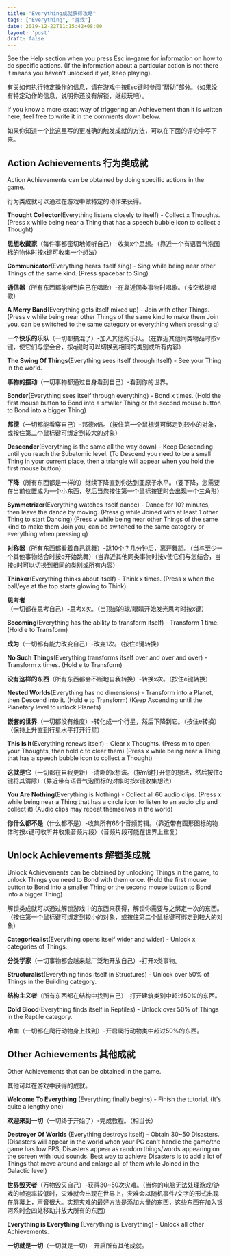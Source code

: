 ```yaml
---
title: "Everything成就获得攻略"
tags: ["Everything", "游戏"]
date: 2019-12-22T11:15:42+08:00
layout: 'post'
draft: false
---
```


See the Help section when you press Esc in-game for information on how to do specific actions. (If the information about a particular action is not there it means you haven't unlocked it yet, keep playing).

有关如何执行特定操作的信息，请在游戏中按Esc键时参阅“帮助”部分。（如果没有特定动作的信息，说明你还没有解锁，继续玩吧）。

If you know a more exact way of triggering an Achievement than it is written here, feel free to write it in the comments down below.

如果你知道一个比这里写的更准确的触发成就的方法，可以在下面的评论中写下来。

<!--more-->

## Action Achievements 行为类成就

Action Achievements can be obtained by doing specific actions in the game.

行为类成就可以通过在游戏中做特定的动作来获得。

**Thought Collector**(Everything listens closely to itself) - Collect x Thoughts. (Press x while being near a Thing that has a speech bubble icon to collect a Thought)

**思想收藏家**（每件事都密切地倾听自己）-收集x个思想。（靠近一个有语音气泡图标的物体时按x键可收集一个想法）

**Communicator**(Everything hears itself sing) - Sing while being near other Things of the same kind. (Press spacebar to Sing)

**通信器**（所有东西都能听到自己在唱歌）-在靠近同类事物时唱歌。（按空格键唱歌）

**A Merry Band**(Everything gets itself mixed up) - Join with other Things. (Press v while being near other Things of the same kind to make them Join you, can be switched to the same category or everything when pressing q)

**一个快乐的乐队**（一切都搞混了）-加入其他的乐队。（在靠近其他同类物品时按v键，使它们与您会合，按q键时可以切换到相同的类别或所有内容）

**The Swing Of Things**(Everything sees itself through itself) - See your Thing in the world.

**事物的摆动**（一切事物都通过自身看到自己）-看到你的世界。

**Bonder**(Everything sees itself through everything) - Bond x times. (Hold the first mouse button to Bond into a smaller Thing or the second mouse button to Bond into a bigger Thing)

**邦德**（一切都能看穿自己）-邦德x倍。（按住第一个鼠标键可绑定到较小的对象，或按住第二个鼠标键可绑定到较大的对象）

**Descender**(Everything is the same all the way down) - Keep Descending until you reach the Subatomic level. (To Descend you need to be a small Thing in your current place, then a triangle will appear when you hold the first mouse button)

**下降**（所有东西都是一样的）继续下降直到你达到亚原子水平。（要下降，您需要在当前位置成为一个小东西，然后当您按住第一个鼠标按钮时会出现一个三角形）

**Symmetrizer**(Everything watches itself dance) - Dance for 10? minutes, then leave the dance by moving. (Press g while Joined with at least 1 other Thing to start Dancing) (Press v while being near other Things of the same kind to make them Join you, can be switched to the same category or everything when pressing q)

**对称器**（所有东西都看着自己跳舞）-跳10个？几分钟后，离开舞蹈。（当与至少一个其他事物结合时按g开始跳舞）（当靠近其他同类事物时按v使它们与您结合，当按q时可以切换到相同的类别或所有内容）

**Thinker**(Everything thinks about itself) - Think x times. (Press x when the ball/eye at the top starts glowing to Think)

**思考者**（一切都在思考自己）-思考x次。（当顶部的球/眼睛开始发光思考时按x键）

**Becoming**(Everything has the ability to transform itself) - Transform 1 time. (Hold e to Transform)

**成为**（一切都有能力改变自己）-改变1次。（按住e键转换）

**No Such Things**(Everything transforms itself over and over and over) - Transform x times. (Hold e to Transform)

**没有这样的东西**（所有东西都会不断地自我转换）-转换x次。（按住e键转换）

**Nested Worlds**(Everything has no dimensions) - Transform into a Planet, then Descend into it. (Hold e to Transform) (Keep Ascending until the Planetary level to unlock Planets)

**嵌套的世界**（一切都没有维度）-转化成一个行星，然后下降到它。（按住e转换）（保持上升直到行星水平打开行星）

**This Is It**(Everything renews itself) - Clear x Thoughts. (Press m to open your Thoughts, then hold c to clear them) (Press x while being near a Thing that has a speech bubble icon to collect a Thought)

**这就是它**（一切都在自我更新）-清晰的x想法。（按m键打开您的想法，然后按住c键将其清除）（靠近带有语音气泡图标的对象时按x键收集想法）

**You Are Nothing**(Everything is Nothing) - Collect all 66 audio clips. (Press x while being near a Thing that has a circle icon to listen to an audio clip and collect it) (Audio clips may repeat themselves in the world)

**你什么都不是**（什么都不是）-收集所有66个音频剪辑。（靠近带有圆形图标的物体时按x键可收听并收集音频片段）（音频片段可能在世界上重复）

## Unlock Achievements 解锁类成就

Unlock Achievements can be obtained by unlocking Things in the game, to unlock Things you need to Bond with them once. (Hold the first mouse button to Bond into a smaller Thing or the second mouse button to Bond into a bigger Thing)

解锁类成就可以通过解锁游戏中的东西来获得，解锁你需要与之绑定一次的东西。（按住第一个鼠标键可绑定到较小的对象，或按住第二个鼠标键可绑定到较大的对象）

**Categoricalist**(Everything opens itself wider and wider) - Unlock x categories of Things.

**分类学家**（一切事物都会越来越广泛地开放自己）-打开x类事物。

**Structuralist**(Everything finds itself in Structures) - Unlock over 50% of Things in the Building category.

**结构主义者**（所有东西都在结构中找到自己）-打开建筑类别中超过50%的东西。

**Cold Blood**(Everything finds itself in Reptiles) - Unlock over 50% of Things in the Reptile category.

**冷血**（一切都在爬行动物身上找到）-开启爬行动物类中超过50%的东西。


## Other Achievements 其他成就

Other Achievements that can be obtained in the game.

其他可以在游戏中获得的成就。

**Welcome To Everything** (Everything finally begins) - Finish the tutorial. (It's quite a lengthy one)

**欢迎来到一切**（一切终于开始了）-完成教程。（相当长）

**Destroyer Of Worlds** (Everything destroys itself) - Obtain 30~50 Disasters. (Disasters will appear in the world when your PC can't handle the game/the game has low FPS, Disasters appear as random things/words appearing on the screen with loud sounds. Best way to achieve Disasters is to add a lot of Things that move around and enlarge all of them while Joined in the Galactic level)

**世界毁灭者**（万物毁灭自己）-获得30~50次灾难。（当你的电脑无法处理游戏/游戏的帧速率较低时，灾难就会出现在世界上，灾难会以随机事件/文字的形式出现在屏幕上，声音很大。实现灾难的最好方法是添加大量的东西，这些东西在加入银河系时会四处移动并放大所有的东西）

**Everything is Everything** (Everything is Everything) - Unlock all other Achievements.

**一切就是一切**（一切就是一切）-开启所有其他成就。
